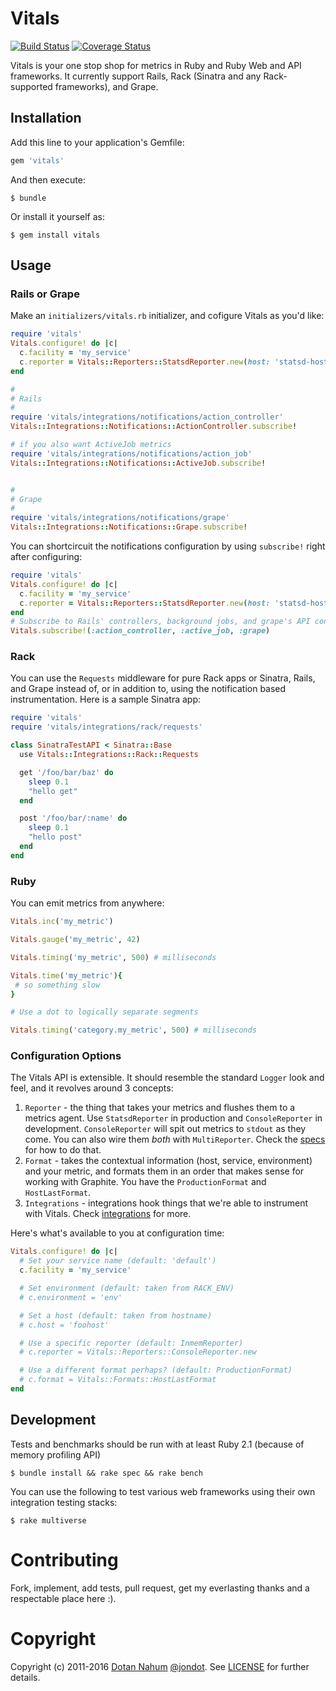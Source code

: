 # Vitals

[![Build Status](https://travis-ci.org/jondot/vitals.svg?branch=master)](https://travis-ci.org/jondot/vitals.svg)
[![Coverage Status](https://coveralls.io/repos/github/jondot/vitals/badge.svg?branch=master)](https://coveralls.io/github/jondot/vitals?branch=master)

Vitals is your one stop shop for metrics in Ruby and Ruby Web and API
frameworks. It currently support Rails, Rack (Sinatra and any Rack-supported
frameworks), and Grape.


## Installation

Add this line to your application's Gemfile:

```ruby
gem 'vitals'
```

And then execute:

    $ bundle

Or install it yourself as:

    $ gem install vitals

## Usage

### Rails or Grape

Make an `initializers/vitals.rb` initializer, and cofigure Vitals as you'd like:
```ruby
require 'vitals'
Vitals.configure! do |c|
  c.facility = 'my_service'
  c.reporter = Vitals::Reporters::StatsdReporter.new(host: 'statsd-host', port: 8125)
end

#
# Rails
#
require 'vitals/integrations/notifications/action_controller'
Vitals::Integrations::Notifications::ActionController.subscribe!

# if you also want ActiveJob metrics
require 'vitals/integrations/notifications/action_job'
Vitals::Integrations::Notifications::ActiveJob.subscribe!


#
# Grape
#
require 'vitals/integrations/notifications/grape'
Vitals::Integrations::Notifications::Grape.subscribe!
```

You can shortcircuit the notifications configuration by using `subscribe!` right after configuring:

```ruby
require 'vitals'
Vitals.configure! do |c|
  c.facility = 'my_service'
  c.reporter = Vitals::Reporters::StatsdReporter.new(host: 'statsd-host', port: 8125)
end
# Subscribe to Rails' controllers, background jobs, and grape's API controllers
Vitals.subscribe!(:action_controller, :active_job, :grape)
```

### Rack

You can use the `Requests` middleware for pure Rack apps or Sinatra, Rails, and Grape instead of, or
in addition to, using the notification based instrumentation. Here is a sample Sinatra app:

```ruby
require 'vitals'
require 'vitals/integrations/rack/requests'

class SinatraTestAPI < Sinatra::Base
  use Vitals::Integrations::Rack::Requests

  get '/foo/bar/baz' do
    sleep 0.1
    "hello get"
  end

  post '/foo/bar/:name' do
    sleep 0.1
    "hello post"
  end
end
```

### Ruby

You can emit metrics from anywhere:

```ruby
Vitals.inc('my_metric')

Vitals.gauge('my_metric', 42)

Vitals.timing('my_metric', 500) # milliseconds

Vitals.time('my_metric'){
 # so something slow
}

# Use a dot to logically separate segments

Vitals.timing('category.my_metric', 500) # milliseconds
```

### Configuration Options

The Vitals API is extensible. It should resemble the standard `Logger` look and feel,
and it revolves around 3 concepts:

1. `Reporter` - the thing that takes your metrics and flushes them to a metrics agent. Use `StatsdReporter` in production
and `ConsoleReporter` in development. `ConsoleReporter` will spit out metrics to `stdout` as they come. You can also
wire them _both_ with `MultiReporter`. Check the [specs](/spec/reporters) for how to do that.
2. `Format` - takes the contextual information (host, service, environment) and your metric, and formats them in an
order that makes sense for working with Graphite. You have the `ProductionFormat` and `HostLastFormat`.
3. `Integrations` - integrations hook things that we're able to instrument with Vitals. Check [integrations](/lib/vitals/integrations) for more.

Here's what's available to you at configuration time:

```ruby
Vitals.configure! do |c|
  # Set your service name (default: 'default')
  c.facility = 'my_service'

  # Set environment (default: taken from RACK_ENV)
  # c.environment = 'env'

  # Set a host (default: taken from hostname)
  # c.host = 'foohost'

  # Use a specific reporter (default: InmemReporter)
  # c.reporter = Vitals::Reporters::ConsoleReporter.new

  # Use a different format perhaps? (default: ProductionFormat)
  # c.format = Vitals::Formats::HostLastFormat
end
```



## Development

Tests and benchmarks should be run with at least Ruby 2.1 (because of memory profiling API)

```
$ bundle install && rake spec && rake bench
```

You can use the following to test various web frameworks using their own integration testing stacks:

```
$ rake multiverse
```

# Contributing

Fork, implement, add tests, pull request, get my everlasting thanks and a respectable place here :).

# Copyright

Copyright (c) 2011-2016 [Dotan Nahum](http://gplus.to/dotan) [@jondot](http://twitter.com/jondot). See [LICENSE](LICENSE.txt) for further details.
